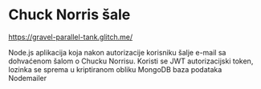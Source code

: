 # Chuck Norris šale
https://gravel-parallel-tank.glitch.me/

Node.js aplikacija koja nakon autorizacije korisniku šalje e-mail sa dohvaćenom šalom o Chucku Norrisu.
Koristi se JWT autorizacijski token, lozinka se sprema u kriptiranom obliku
MongoDB baza podataka
Nodemailer

